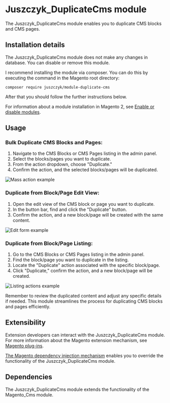 # Juszczyk_DuplicateCms module

The Juszczyk_DuplicateCms module enables you to duplicate CMS blocks and CMS pages.

## Installation details

The Juszczyk_DuplicateCms module does not make any changes in database. You can disable or remove this module.

I recommend installing the module via composer. You can do this by executing the command in the Magento root directory:
```
composer require juszczyk/module-duplicate-cms
```

After that you should follow the further instructions below.

For information about a module installation in Magento 2, see [Enable or disable modules](https://experienceleague.adobe.com/docs/commerce-operations/installation-guide/tutorials/manage-modules.html).

## Usage

### Bulk Duplicate CMS Blocks and Pages:
1. Navigate to the CMS Blocks or CMS Pages listing in the admin panel.
2. Select the blocks/pages you want to duplicate.
3. From the action dropdown, choose "Duplicate."
4. Confirm the action, and the selected blocks/pages will be duplicated.

![Mass action example](https://github.com/bartoszjuszczyk/media/assets/128232518/7b7ceb9b-f27d-4037-bcea-c7321c059614)


### Duplicate from Block/Page Edit View:
1. Open the edit view of the CMS block or page you want to duplicate.
2. In the button bar, find and click the "Duplicate" button.
3. Confirm the action, and a new block/page will be created with the same content.

![Edit form example](https://github.com/bartoszjuszczyk/media/assets/128232518/39473c08-69ed-4a11-a1a4-77ab6f12b55d)


### Duplicate from Block/Page Listing:
1. Go to the CMS Blocks or CMS Pages listing in the admin panel.
2. Find the block/page you want to duplicate in the listing.
3. Locate the "Duplicate" action associated with the specific block/page.
4. Click "Duplicate," confirm the action, and a new block/page will be created.

![Listing actions example](https://github.com/bartoszjuszczyk/media/assets/128232518/f5b8cc8a-d14f-4bf5-815f-254294e21f32)

Remember to review the duplicated content and adjust any specific details if needed. This module streamlines the process for duplicating CMS blocks and pages efficiently.

## Extensibility

Extension developers can interact with the Juszczyk_DuplicateCms module. For more information about the Magento extension mechanism, see [Magento plug-ins](https://developer.adobe.com/commerce/php/development/components/plugins/).

[The Magento dependency injection mechanism](https://developer.adobe.com/commerce/php/development/components/dependency-injection/) enables you to override the functionality of the Juszczyk_DuplicateCms module.

## Dependencies

The Juszczyk_DuplicateCms module extends the functionality of the Magento_Cms module.